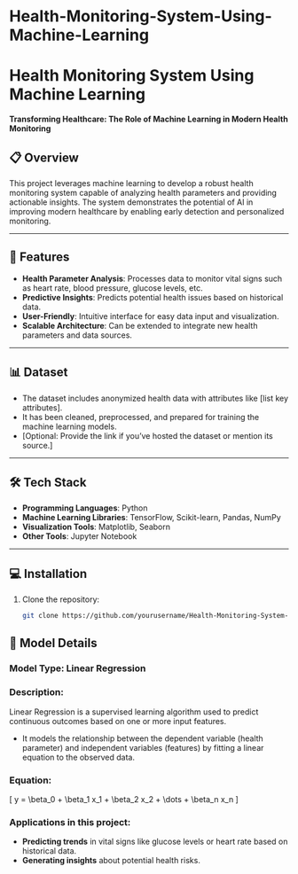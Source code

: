 # Health-Monitoring-System-Using-Machine-Learning

# Health Monitoring System Using Machine Learning  
**Transforming Healthcare: The Role of Machine Learning in Modern Health Monitoring**  

## 📋 Overview  
This project leverages machine learning to develop a robust health monitoring system capable of analyzing health parameters and providing actionable insights. The system demonstrates the potential of AI in improving modern healthcare by enabling early detection and personalized monitoring.  

---

## 🚀 Features  
- **Health Parameter Analysis**: Processes data to monitor vital signs such as heart rate, blood pressure, glucose levels, etc.  
- **Predictive Insights**: Predicts potential health issues based on historical data.  
- **User-Friendly**: Intuitive interface for easy data input and visualization.  
- **Scalable Architecture**: Can be extended to integrate new health parameters and data sources.  

---

## 📊 Dataset  
- The dataset includes anonymized health data with attributes like [list key attributes].  
- It has been cleaned, preprocessed, and prepared for training the machine learning models.  
- [Optional: Provide the link if you’ve hosted the dataset or mention its source.]  

---

## 🛠️ Tech Stack  
- **Programming Languages**: Python  
- **Machine Learning Libraries**: TensorFlow, Scikit-learn, Pandas, NumPy  
- **Visualization Tools**: Matplotlib, Seaborn  
- **Other Tools**: Jupyter Notebook  

---

## 💻 Installation  
1. Clone the repository:  
   ```bash  
   git clone https://github.com/yourusername/Health-Monitoring-System-Using-Machine-Learning.git

## 🧠 Model Details  
### Model Type: Linear Regression  

### Description:  
Linear Regression is a supervised learning algorithm used to predict continuous outcomes based on one or more input features.  
- It models the relationship between the dependent variable (health parameter) and independent variables (features) by fitting a linear equation to the observed data.  

### Equation:  
\[
y = \beta_0 + \beta_1 x_1 + \beta_2 x_2 + \dots + \beta_n x_n
\]  

### Applications in this project:  
- **Predicting trends** in vital signs like glucose levels or heart rate based on historical data.  
- **Generating insights** about potential health risks.  


